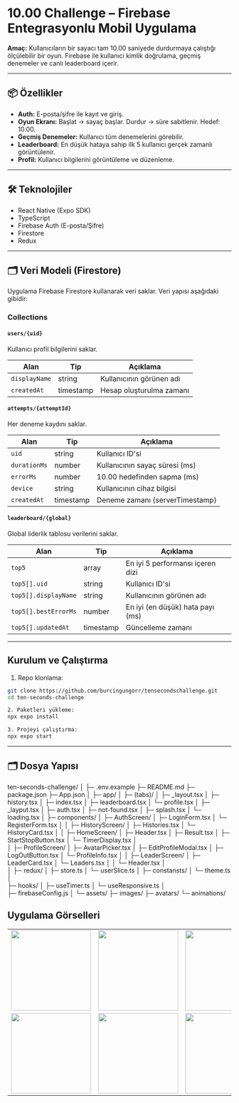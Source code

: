# 10.00 Challenge – Firebase Entegrasyonlu Mobil Uygulama

**Amaç:** Kullanıcıların bir sayacı tam 10.00 saniyede durdurmaya çalıştığı ölçülebilir bir oyun. Firebase ile kullanıcı kimlik doğrulama, geçmiş denemeler ve canlı leaderboard içerir.

---

## 📦 Özellikler

- **Auth:** E-posta/şifre ile kayıt ve giriş.
- **Oyun Ekranı:** Başlat → sayaç başlar. Durdur → süre sabitlenir. Hedef: 10.00.
- **Geçmiş Denemeler:** Kullanıcı tüm denemelerini görebilir.
- **Leaderboard:** En düşük hataya sahip ilk 5 kullanıcı gerçek zamanlı görüntülenir.
- **Profil:** Kullanıcı bilgilerini görüntüleme ve düzenleme.

---

## 🛠 Teknolojiler

- React Native (Expo SDK)
- TypeScript
- Firebase Auth (E-posta/Şifre)
- Firestore
- Redux 

---

## 🗂 Veri Modeli (Firestore)

Uygulama Firebase Firestore kullanarak veri saklar. Veri yapısı aşağıdaki gibidir:

### Collections

#### `users/{uid}`
Kullanıcı profil bilgilerini saklar.

| Alan | Tip | Açıklama |
|------|-----|----------|
| `displayName` | string | Kullanıcının görünen adı |
| `createdAt` | timestamp | Hesap oluşturulma zamanı |

#### `attempts/{attemptId}`
Her deneme kaydını saklar.

| Alan | Tip | Açıklama |
|------|-----|----------|
| `uid` | string | Kullanıcı ID'si |
| `durationMs` | number | Kullanıcının sayaç süresi (ms) |
| `errorMs` | number | 10.00 hedefinden sapma (ms) |
| `device` | string | Kullanıcının cihaz bilgisi |
| `createdAt` | timestamp | Deneme zamanı (serverTimestamp) |

#### `leaderboard/{global}`
Global liderlik tablosu verilerini saklar.

| Alan | Tip | Açıklama |
|------|-----|----------|
| `top5` | array | En iyi 5 performansı içeren dizi |
| `top5[].uid` | string | Kullanıcı ID'si |
| `top5[].displayName` | string | Kullanıcının görünen adı |
| `top5[].bestErrorMs` | number | En iyi (en düşük) hata payı (ms) |
| `top5[].updatedAt` | timestamp | Güncelleme zamanı |

---

## Kurulum ve Çalıştırma

1. Repo klonlama:
```bash
git clone https://github.com/burcingungorr/tensecondschallenge.git
cd ten-seconds-challenge 

2. Paketleri yükleme:
npx expo install

3. Projeyi çalıştırma:
npx expo start
```


---

## 🗂 Dosya Yapısı
ten-seconds-challenge/
│
├─ .env.example
├─ README.md
├─ package.json
├─ App.json
│
├─  app/
│    ├─ (tabs)/
│         ├─ _layout.tsx
│         ├─ history.tsx
│         ├─ index.tsx
│         ├─ leaderboard.tsx
│         └─ profile.tsx
│    ├─ _layput.tsx
│    ├─ auth.tsx
│    ├─ not-found.tsx
│    ├─ splash.tsx
│    └─ loading.tsx
│
├─  components/
│    ├─ AuthScreen/
│         ├─ LoginForm.tsx
│         └─ RegisterForm.tsx
│
│    ├─ HistoryScreen/
│         ├─ Histories.tsx
│         └─ HistoryCard.tsx
│ 
│    ├─ HomeScreen/
│         ├─ Header.tsx
│         ├─ Result.tsx
│         ├─ StartStopButton.tsx
│         └─ TimerDisplay.tsx
│       
│    ├─ ProfileScreen/
│         ├─ AvatarPicker.tsx
│         ├─ EditProfileModal.tsx
│         ├─ LogOutButton.tsx
│         └─  ProfileInfo.tsx
│
│    ├─  LeaderScreen/
│         ├─ LeaderCard.tsx
│         └─ Leaders.tsx
│
│    └─ Header.tsx
│  
│ 
├─  redux/
│     ├─ store.ts
│     └─ userSlice.ts
│
├─  constansts/
│     └─ theme.ts
│  
├─  hooks/
│    ├─ useTimer.ts
│    └─ useResponsive.ts
│  
├─  firebaseConfig.js
│
└─  assets/
    ├─ images/
    ├─ avatars/
    └─ animations/

## Uygulama Görselleri

<table>
  <tr>
    <td><img width="180" src="https://github.com/user-attachments/assets/4522e6f4-2900-408a-8e0b-6ce921ba8be5" /></td>
    <td><img width="180" src="https://github.com/user-attachments/assets/9f6f88a3-cb00-490b-91c7-482a7a2fe776" /></td>
    <td><img width="180" src="https://github.com/user-attachments/assets/9620a14c-621a-4b6d-b739-abff9969db7a" /></td>
    <td><img width="180" src="https://github.com/user-attachments/assets/c75172e7-ebea-4360-afdc-7f737fccc314" /></td>
  </tr>
  <tr>
    <td><img width="180" src="https://github.com/user-attachments/assets/12fe1b44-f3ee-4138-9d63-8fb6ba05df26" /></td>
    <td><img width="180" src="https://github.com/user-attachments/assets/e077bebc-02c9-4ff5-bc77-a8e0bf4430e7" /></td>
    <td><img width="180" src="https://github.com/user-attachments/assets/7f1829f2-1029-46cc-a88a-ffb772d1b249" /></td>
    <td></td>
  </tr>
</table>
























